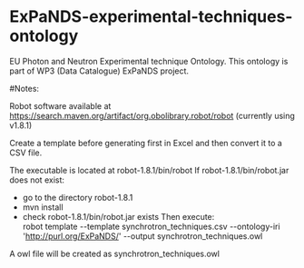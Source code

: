 # ExPaNDS-experimental-techniques-ontology 
EU Photon and Neutron Experimental technique Ontology.
This ontology is part of WP3 (Data Catalogue) ExPaNDS project.

#Notes:

Robot software available at https://search.maven.org/artifact/org.obolibrary.robot/robot (currently using v1.8.1)

Create a template before generating first in Excel and then convert it to a CSV file.

The executable is located at robot-1.8.1/bin/robot
If robot-1.8.1/bin/robot.jar does not exist:
- go to the directory robot-1.8.1
- mvn install
- check robot-1.8.1/bin/robot.jar exists
Then execute:  
robot template --template synchrotron_techniques.csv --ontology-iri 'http://purl.org/ExPaNDS/' --output synchrotron_techniques.owl

A owl file will be created as synchrotron_techniques.owl
